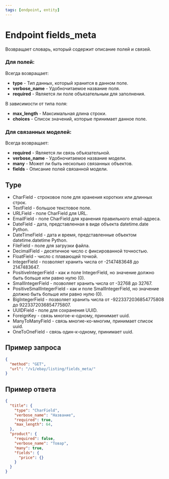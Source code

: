```yaml
---
tags: [endpoint, entity]
---
```


# Endpoint fields_meta
Возвращает словарь, который содержит описание полей и связей.

### Для полей:
  Всегда возвращает:
  * **type** - Тип данных, который хранится в данном поле.
  * **verbose_name** - Удобночитаемое название поля.
  * **required** - Является ли поле объязательным для заполнения.

  В зависимости от типа поля:
  * **max_length** - Максимальная длина строки.
  * **choices** - Список значений, которые принимает данное поле.

### Для связанных моделей:
  Всегда возвращает:
  * **required** - Является ли связь объязательной.
  * **verbose_name** - Удобночитаемое название модели.
  * **many** - Может ли быть несколько связанных объектов.
  * **fields** - Описание полей связанной модели.

## Type
* CharField - cтроковое поле для хранения коротких или длинных строк.
* TextField - большое текстовое поле.
* URLField - поле CharField для URL.
* EmailField - поле CharField для хранения правильного email-адреса.
* DateField - дата, представленная в виде объекта datetime.date Python.
* DateTimeField - дата и время, представленные объектом datetime.datetime Python.
* FileField - поле для загрузки файла.
* DecimalField - десятичное число с фиксированной точностью.
* FloatField - число с плавающей точкой.
* IntegerField - позволяет хранить числа от -2147483648 до 2147483647.
* PositiveIntegerField - как и поле IntegerField, но значение должно быть больше или равно нулю (0).
* SmallIntegerField - позволяет хранить числа от -32768 до 32767.
* PositiveSmallIntegerField - как и поле SmallIntegerField, но значение должно быть больше или равно нулю (0).
* BigIntegerField - позволяет хранить числа от -9223372036854775808 до 9223372036854775807.
* UUIDField - поле для сохранения UUID.
* ForeignKey - связь многое-к-одному, принимает uuid.
* ManyToManyField - связь многие-ко-многим, принимает список uuid.
* OneToOneField - связь один-к-одному, принимает uuid.

## Пример запроса
```json http
{
  "method": "GET",
  "url": "/v1/ebay/listing/fields_meta/"
}
```

## Пример ответа

```json
{
  "title": {
    "type": "CharField",
    "verbose_name": "Название",
    "required": true,
    "max_length": 64,
  },
  "product": {
    "required": false,
    "verbose_name": "Товар",
    "many": true,
    "fields": {
      "price": {}
    }
  }
}
```

